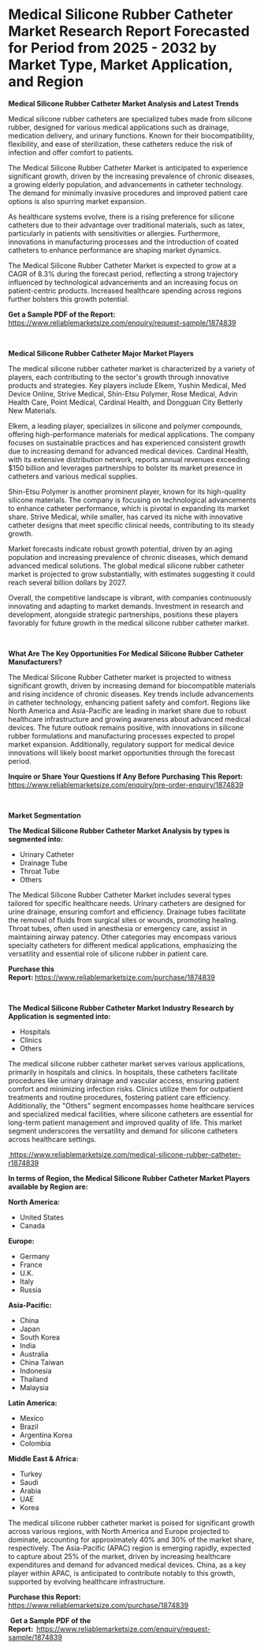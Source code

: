 <p><h1>Medical Silicone Rubber Catheter Market Research Report Forecasted for Period from 2025 -  2032 by Market Type, Market Application, and Region</h1></p><p><strong>Medical Silicone Rubber Catheter Market Analysis and Latest Trends</strong></p>
<p><p>Medical silicone rubber catheters are specialized tubes made from silicone rubber, designed for various medical applications such as drainage, medication delivery, and urinary functions. Known for their biocompatibility, flexibility, and ease of sterilization, these catheters reduce the risk of infection and offer comfort to patients.</p><p>The Medical Silicone Rubber Catheter Market is anticipated to experience significant growth, driven by the increasing prevalence of chronic diseases, a growing elderly population, and advancements in catheter technology. The demand for minimally invasive procedures and improved patient care options is also spurring market expansion. </p><p>As healthcare systems evolve, there is a rising preference for silicone catheters due to their advantage over traditional materials, such as latex, particularly in patients with sensitivities or allergies. Furthermore, innovations in manufacturing processes and the introduction of coated catheters to enhance performance are shaping market dynamics.</p><p>The Medical Silicone Rubber Catheter Market is expected to grow at a CAGR of 8.3% during the forecast period, reflecting a strong trajectory influenced by technological advancements and an increasing focus on patient-centric products. Increased healthcare spending across regions further bolsters this growth potential.</p></p>
<p><strong>Get a Sample PDF of the Report:&nbsp;</strong> <a href="https://www.reliablemarketsize.com/enquiry/request-sample/1874839?utm_campaign=3183&utm_medium=2&utm_source=Github&utm_content=ia&utm_term=14042025&utm_id=medical-silicone-rubber-catheter">https://www.reliablemarketsize.com/enquiry/request-sample/1874839</a></p>
<p>&nbsp;</p>
<p><strong>Medical Silicone Rubber Catheter Major Market Players</strong></p>
<p><p>The medical silicone rubber catheter market is characterized by a variety of players, each contributing to the sector's growth through innovative products and strategies. Key players include Elkem, Yushin Medical, Med Device Online, Strive Medical, Shin-Etsu Polymer, Rose Medical, Advin Health Care, Point Medical, Cardinal Health, and Dongguan City Betterly New Materials.</p><p>Elkem, a leading player, specializes in silicone and polymer compounds, offering high-performance materials for medical applications. The company focuses on sustainable practices and has experienced consistent growth due to increasing demand for advanced medical devices. Cardinal Health, with its extensive distribution network, reports annual revenues exceeding $150 billion and leverages partnerships to bolster its market presence in catheters and various medical supplies.</p><p>Shin-Etsu Polymer is another prominent player, known for its high-quality silicone materials. The company is focusing on technological advancements to enhance catheter performance, which is pivotal in expanding its market share. Strive Medical, while smaller, has carved its niche with innovative catheter designs that meet specific clinical needs, contributing to its steady growth.</p><p>Market forecasts indicate robust growth potential, driven by an aging population and increasing prevalence of chronic diseases, which demand advanced medical solutions. The global medical silicone rubber catheter market is projected to grow substantially, with estimates suggesting it could reach several billion dollars by 2027.</p><p>Overall, the competitive landscape is vibrant, with companies continuously innovating and adapting to market demands. Investment in research and development, alongside strategic partnerships, positions these players favorably for future growth in the medical silicone rubber catheter market.</p></p>
<p>&nbsp;</p>
<p><strong>What Are The Key Opportunities For Medical Silicone Rubber Catheter Manufacturers?</strong></p>
<p><p>The Medical Silicone Rubber Catheter market is projected to witness significant growth, driven by increasing demand for biocompatible materials and rising incidence of chronic diseases. Key trends include advancements in catheter technology, enhancing patient safety and comfort. Regions like North America and Asia-Pacific are leading in market share due to robust healthcare infrastructure and growing awareness about advanced medical devices. The future outlook remains positive, with innovations in silicone rubber formulations and manufacturing processes expected to propel market expansion. Additionally, regulatory support for medical device innovations will likely boost market opportunities through the forecast period.</p></p>
<p><strong>Inquire or Share Your Questions If Any Before Purchasing This Report:</strong> <a href="https://www.reliablemarketsize.com/enquiry/pre-order-enquiry/1874839?utm_campaign=3183&utm_medium=2&utm_source=Github&utm_content=ia&utm_term=14042025&utm_id=medical-silicone-rubber-catheter">https://www.reliablemarketsize.com/enquiry/pre-order-enquiry/1874839</a></p>
<p>&nbsp;</p>
<p><strong>Market Segmentation</strong></p>
<p><strong>The Medical Silicone Rubber Catheter Market Analysis by types is segmented into:</strong></p>
<p><ul><li>Urinary Catheter</li><li>Drainage Tube</li><li>Throat Tube</li><li>Others</li></ul></p>
<p><p>The Medical Silicone Rubber Catheter Market includes several types tailored for specific healthcare needs. Urinary catheters are designed for urine drainage, ensuring comfort and efficiency. Drainage tubes facilitate the removal of fluids from surgical sites or wounds, promoting healing. Throat tubes, often used in anesthesia or emergency care, assist in maintaining airway patency. Other categories may encompass various specialty catheters for different medical applications, emphasizing the versatility and essential role of silicone rubber in patient care.</p></p>
<p><strong>Purchase this Report:&nbsp;</strong><a href="https://www.reliablemarketsize.com/purchase/1874839?utm_campaign=3183&utm_medium=2&utm_source=Github&utm_content=ia&utm_term=14042025&utm_id=medical-silicone-rubber-catheter">https://www.reliablemarketsize.com/purchase/1874839</a></p>
<p>&nbsp;</p>
<p><strong>The Medical Silicone Rubber Catheter Market Industry Research by Application is segmented into:</strong></p>
<p><ul><li>Hospitals</li><li>Clinics</li><li>Others</li></ul></p>
<p><p>The medical silicone rubber catheter market serves various applications, primarily in hospitals and clinics. In hospitals, these catheters facilitate procedures like urinary drainage and vascular access, ensuring patient comfort and minimizing infection risks. Clinics utilize them for outpatient treatments and routine procedures, fostering patient care efficiency. Additionally, the "Others" segment encompasses home healthcare services and specialized medical facilities, where silicone catheters are essential for long-term patient management and improved quality of life. This market segment underscores the versatility and demand for silicone catheters across healthcare settings.</p></p>
<p><a href="https://www.reliablemarketsize.com/medical-silicone-rubber-catheter-r1874839?utm_campaign=3183&utm_medium=2&utm_source=Github&utm_content=ia&utm_term=14042025&utm_id=medical-silicone-rubber-catheter">&nbsp;https://www.reliablemarketsize.com/medical-silicone-rubber-catheter-r1874839</a></p>
<p><strong>In terms of Region, the Medical Silicone Rubber Catheter Market Players available by Region are:</strong></p>
<p>
    <p> <strong> North America: </strong>
        <ul>
            <li>United States</li>
            <li>Canada</li>
        </ul>
        </p> 
    <p> <strong> Europe: </strong>
        <ul>
            <li>Germany</li>
            <li>France</li>
            <li>U.K.</li>
            <li>Italy</li>
            <li>Russia</li>
        </ul>
        </p> 
    <p> <strong> Asia-Pacific: </strong>
        <ul>
            <li>China</li>
            <li>Japan</li>
            <li>South Korea</li>
            <li>India</li>
            <li>Australia</li>
            <li>China Taiwan</li>
            <li>Indonesia</li>
            <li>Thailand</li>
            <li>Malaysia</li>
        </ul>
        </p> 
    <p> <strong> Latin America: </strong>
        <ul>
            <li>Mexico</li>
            <li>Brazil</li>
            <li>Argentina Korea</li>
            <li>Colombia</li>
        </ul>
        </p> 
    <p> <strong> Middle East & Africa: </strong>
        <ul>
            <li>Turkey</li>
            <li>Saudi</li>
            <li>Arabia</li>
            <li>UAE</li>
            <li>Korea</li>
        </ul>
    </p>
    </p>
<p><p>The medical silicone rubber catheter market is poised for significant growth across various regions, with North America and Europe projected to dominate, accounting for approximately 40% and 30% of the market share, respectively. The Asia-Pacific (APAC) region is emerging rapidly, expected to capture about 25% of the market, driven by increasing healthcare expenditures and demand for advanced medical devices. China, as a key player within APAC, is anticipated to contribute notably to this growth, supported by evolving healthcare infrastructure.</p></p>
<p><strong>Purchase this Report: </strong><a href="https://www.reliablemarketsize.com/purchase/1874839?utm_campaign=3183&utm_medium=2&utm_source=Github&utm_content=ia&utm_term=14042025&utm_id=medical-silicone-rubber-catheter">https://www.reliablemarketsize.com/purchase/1874839</a></p>
<p>&nbsp;<strong>Get a Sample PDF of the Report:&nbsp;&nbsp;</strong><a href="https://www.reliablemarketsize.com/enquiry/request-sample/1874839?utm_campaign=3183&utm_medium=2&utm_source=Github&utm_content=ia&utm_term=14042025&utm_id=medical-silicone-rubber-catheter">https://www.reliablemarketsize.com/enquiry/request-sample/1874839</a></p>
<p><strong></strong></p>
<p><p></p><p></p><p></p></p>